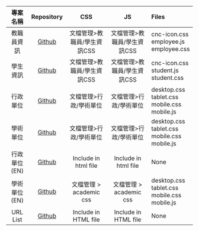 |專案名稱|Repository|CSS|JS|Files|
|:--:|:--:|:--:|:--:|:--|
|教職員資訊|[Github](https://github.com/nptu-cnc/Employee-Info)|文檔管理>教職員/學生資訊CSS|文檔管理>教職員/學生資訊CSS|cnc-icon.css<br>employee.js<br>employee.css
|學生資訊|[Github](https://github.com/nptu-cnc/Student-info)|文檔管理>教職員/學生資訊CSS|文檔管理>教職員/學生資訊CSS|cnc-icon.css<br>student.js<br>student.css|
|行政單位|[Github](https://github.com/nptu-cnc/Administrative-unit)|文檔管理>行政/學術單位|文檔管理>行政/學術單位|desktop.css<br>tablet.css<br>mobile.css<br>mobile.js|
|學術單位|[Github](https://github.com/nptu-cnc/Academic-unit)|文檔管理>行政/學術單位|文檔管理>行政/學術單位|desktop.css<br>tablet.css<br>mobile.css<br>mobile.js|
|行政單位(EN)|[Github](https://github.com/nptu-cnc/Administrative-unit/tree/main/en)|Include in html file|Include in html file|None|
|學術單位(EN)|[Github](https://github.com/nptu-cnc/Academic-unit/tree/main/en)|文檔管理 > academic css|文檔管理 > academic css|desktop.css<br>tablet.css<br>mobile.css<br>mobile.js
|URL List|[Github](https://github.com/nptu-cnc/URL_List)|Include in HTML file|Include in HTML file|None|
